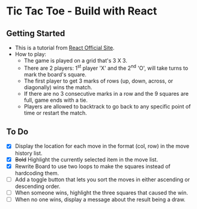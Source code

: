 # Tic Tac Toe - Build with React

## Getting Started

- This is a tutorial from [React Official Site](https://reactjs.org/tutorial/tutorial.html).
- How to play:
  - The game is played on a grid that's 3 X 3.
  - There are 2 players:
    1<sup>st</sup> player 'X' and the 2<sup>nd</sup> 'O', will take turns to mark the board's square.
  - The first player to get 3 marks of rows (up, down, across, or diagonally) wins the match.
  - If there are no 3 consecutive marks in a row and the 9 squares are full, game ends with a tie.
  - Players are allowed to backtrack to go back to any specific point of time or restart the match.

## To Do

- [x] Display the location for each move in the format (col, row) in the move history list.
- [x] <del>Bold</del> Highlight the currently selected item in the move list.
- [x] Rewrite Board to use two loops to make the squares instead of hardcoding them.
- [ ] Add a toggle button that lets you sort the moves in either ascending or descending order.
- [ ] When someone wins, highlight the three squares that caused the win.
- [ ] When no one wins, display a message about the result being a draw.
